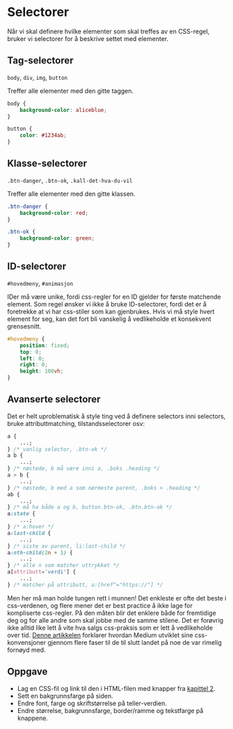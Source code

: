 # Selectorer

Når vi skal definere hvilke elementer som skal treffes av en CSS-regel, bruker vi selectorer for å beskrive settet med elementer.

## **Tag-selectorer**

`body`, `div`, `img`, `button`

Treffer alle elementer med den gitte taggen.

```css
body {
    background-color: aliceblue;
}

button {
    color: #1234ab;
}
```

## **Klasse-selectorer**

`.btn-danger`, `.btn-ok`, `.kall-det-hva-du-vil`

Treffer alle elementer med den gitte klassen.

```css
.btn-danger {
    background-color: red;
}

.btn-ok {
    background-color: green;
}
```

## **ID-selectorer**

`#hovedmeny`, `#animasjon`

IDer må være unike, fordi css-regler for en ID gjelder for første matchende element. Som regel ønsker vi ikke å bruke ID-selectorer, fordi det er å foretrekke at vi har css-stiler som kan gjenbrukes. Hvis vi må style hvert element for seg, kan det fort bli vanskelig å vedlikeholde et konsekvent grensesnitt.

```css
#hovedmeny {
    position: fixed;
    top: 0;
    left: 0;
    right: 0;
    height: 100vh;
}
```

## **Avanserte selectorer**

Det er helt uproblematisk å style ting ved å definere selectors inni selectors, bruke attributtmatching, tilstandsselectorer osv:

```css
a {
    ...;
} /* vanlig selector, .btn-ok */
a b {
    ...;
} /* nøstede, b må være inni a, .boks .heading */
a > b {
    ...;
} /* nøstede, b med a som nærmeste parent, .boks > .heading */
ab {
    ...;
} /* må ha både a og b, button.btn-ok, .btn.btn-ok */
a:state {
    ...;
} /* a:hover */
a:last-child {
    ...;
} /* siste av parent, li:last-child */
a:nth-child(2n + 1) {
    ...;
} /* alle n som matcher uttrykket */
a[attributt='verdi'] {
    ...;
} /* matcher på attributt, a:[href^="https://"] */
```

Men her må man holde tungen rett i munnen! Det enkleste er ofte det beste i css-verdenen, og flere mener det er best practice å ikke lage for kompliserte css-regler. På den måten blir det enklere både for fremtidige deg og for alle andre som skal jobbe med de samme stilene. Det er forøvrig ikke alltid like lett å vite hva salgs css-praksis som er lett å vedlikeholde over tid. [Denne artikkelen](https://medium.com/@fat/mediums-css-is-actually-pretty-fucking-good-b8e2a6c78b06) forklarer hvordan Medium utviklet sine css-konvensjoner gjennom flere faser til de til slutt landet på noe de var rimelig fornøyd med.

## Oppgave

* Lag en CSS-fil og link til den i HTML-filen med knapper fra [kapittel 2](../cover-1/06-knapper.md).
* Sett en bakgrunnsfarge på siden.
* Endre font, farge og skriftstørrelse på teller-verdien.
* Endre størrelse, bakgrunnsfarge, border/ramme og tekstfarge på knappene.



